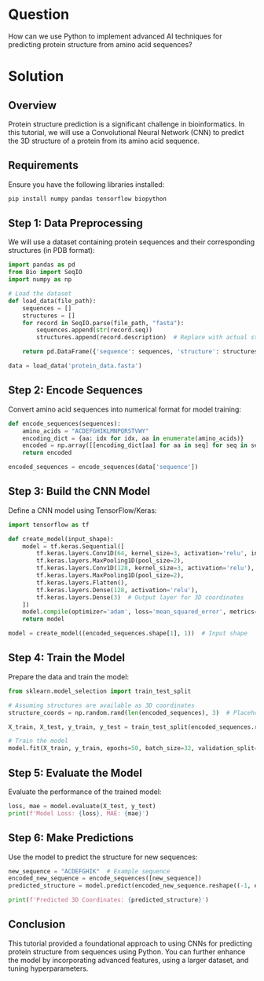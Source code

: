 # Question
How can we use Python to implement advanced AI techniques for predicting protein structure from amino acid sequences?

# Solution

## Overview
Protein structure prediction is a significant challenge in bioinformatics. In this tutorial, we will use a Convolutional Neural Network (CNN) to predict the 3D structure of a protein from its amino acid sequence.

## Requirements
Ensure you have the following libraries installed:

```bash
pip install numpy pandas tensorflow biopython
```

## Step 1: Data Preprocessing

We will use a dataset containing protein sequences and their corresponding structures (in PDB format):

```python
import pandas as pd
from Bio import SeqIO
import numpy as np

# Load the dataset
def load_data(file_path):
    sequences = []
    structures = []
    for record in SeqIO.parse(file_path, "fasta"):
        sequences.append(str(record.seq))
        structures.append(record.description)  # Replace with actual structure

    return pd.DataFrame({'sequence': sequences, 'structure': structures})

data = load_data('protein_data.fasta')
```

## Step 2: Encode Sequences

Convert amino acid sequences into numerical format for model training:

```python
def encode_sequences(sequences):
    amino_acids = "ACDEFGHIKLMNPQRSTVWY"
    encoding_dict = {aa: idx for idx, aa in enumerate(amino_acids)}
    encoded = np.array([[encoding_dict[aa] for aa in seq] for seq in sequences])
    return encoded

encoded_sequences = encode_sequences(data['sequence'])
```

## Step 3: Build the CNN Model

Define a CNN model using TensorFlow/Keras:

```python
import tensorflow as tf

def create_model(input_shape):
    model = tf.keras.Sequential([
        tf.keras.layers.Conv1D(64, kernel_size=3, activation='relu', input_shape=input_shape),
        tf.keras.layers.MaxPooling1D(pool_size=2),
        tf.keras.layers.Conv1D(128, kernel_size=3, activation='relu'),
        tf.keras.layers.MaxPooling1D(pool_size=2),
        tf.keras.layers.Flatten(),
        tf.keras.layers.Dense(128, activation='relu'),
        tf.keras.layers.Dense(3)  # Output layer for 3D coordinates
    ])
    model.compile(optimizer='adam', loss='mean_squared_error', metrics=['mae'])
    return model

model = create_model((encoded_sequences.shape[1], 1))  # Input shape
```

## Step 4: Train the Model

Prepare the data and train the model:

```python
from sklearn.model_selection import train_test_split

# Assuming structures are available as 3D coordinates
structure_coords = np.random.rand(len(encoded_sequences), 3)  # Placeholder for actual structures

X_train, X_test, y_train, y_test = train_test_split(encoded_sequences.reshape((-1, encoded_sequences.shape[1], 1)), structure_coords, test_size=0.2)

# Train the model
model.fit(X_train, y_train, epochs=50, batch_size=32, validation_split=0.1)
```

## Step 5: Evaluate the Model

Evaluate the performance of the trained model:

```python
loss, mae = model.evaluate(X_test, y_test)
print(f'Model Loss: {loss}, MAE: {mae}')
```

## Step 6: Make Predictions

Use the model to predict the structure for new sequences:

```python
new_sequence = "ACDEFGHIK"  # Example sequence
encoded_new_sequence = encode_sequences([new_sequence])
predicted_structure = model.predict(encoded_new_sequence.reshape((-1, encoded_new_sequence.shape[1], 1)))

print(f'Predicted 3D Coordinates: {predicted_structure}')
```

## Conclusion

This tutorial provided a foundational approach to using CNNs for predicting protein structure from sequences using Python. You can further enhance the model by incorporating advanced features, using a larger dataset, and tuning hyperparameters.